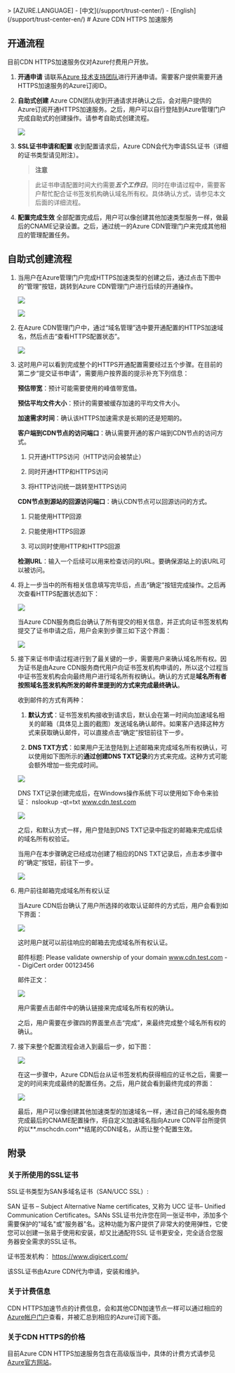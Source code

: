 <properties linkid="dev-net-common-tasks-cdn" urlDisplayName="CDN" pageTitle="How to use CDN - HTTPS" metaKeywords="Azure CDN, Azure CDN, Azure blobs, Azure HTTPS, CDN HTTPS, Azure caching, Azure add-ons, CDN, CDN加速, CDN服务, 主流CDN, 多场景加速, 免费CDN, CDN网站加速, 网站加速, 网页加速, 静态加速, 下载加速, VOD加速, 流媒体直播加速, 云服务,  存储账户,缓存刷新, 回源, 云加速, 加速效果, 节点, 流量, CNAME, 带宽, 网速, 防盗链,https加速, 低成本带宽, 访问加速, CDN缓存, 存储账户, 云服务, 网站, 媒体服务, ICP备案号, ICP编号, ICP, 缓存刷新, 内容预取, 日志下载, CDN帮助文档, CDN技术文档" description="Learn how to create HTTPS CDN acceleration type." metaCanonical="" services="" documentationCenter=".NET" title="" authors="" solutions="" manager="" editor="" />
<tags ms.service="cdn"
    ms.date="7/7/2016"
    wacn.date="7/7/2016"
    wacn.lang="cn"
    />
> [AZURE.LANGUAGE]
- [中文](/support/trust-center/)
- [English](/support/trust-center-en/) 
# Azure CDN HTTPS 加速服务


## 开通流程
目前CDN HTTPS加速服务仅对Azure付费用户开放。

1. **开通申请** 请联系[Azure 技术支持团队](https://www.azure.cn/support/contact/)进行开通申请。需要客户提供需要开通HTTPS加速服务的Azure订阅ID。


2. **自助式创建** Azure CDN团队收到开通请求并确认之后，会对用户提供的Azure订阅开通HTTPS加速服务。之后，用户可以自行登陆到Azure管理门户完成自助式的创建操作。请参考自助式创建流程。

    ![][1]


3. **SSL证书申请和配置**
收到配置请求后，Azure CDN会代为申请SSL证书（详细的证书类型请见附注）。
    > **注意**

    > 此证书申请配置时间大约需要***五个工作日***。同时在申请过程中，需要客户帮忙配合证书签发机构确认域名所有权。具体确认方式，请参见本文后面的详细流程。

4. **配置完成生效**
全部配置完成后，用户可以像创建其他加速类型服务一样，做最后的CNAME记录设置。之后，通过统一的Azure CDN管理门户来完成其他相应的管理配置任务。


## 自助式创建流程
1. 当用户在Azure管理门户完成HTTPS加速类型的创建之后，通过点击下图中的“管理”按钮，跳转到Azure CDN管理门户进行后续的开通操作。

	![][2]

	![][3]

2. 在Azure CDN管理门户中，通过“域名管理”选中要开通配置的HTTPS加速域名，然后点击“查看HTTPS配置状态”。

	![][4]

3. 这时用户可以看到完成整个的HTTPS开通配置需要经过五个步骤。在目前的第二步“提交证书申请”，需要用户按界面的提示补充下列信息：

	**预估带宽**：预计可能需要使用的峰值带宽值。

	**预估平均文件大小**：预计的需要被缓存加速的平均文件大小。

	**加速需求时间**：确认该HTTPS加速需求是长期的还是短期的。

	**客户端到CDN节点的访问端口**：确认需要开通的客户端到CDN节点的访问方式。

	1) 只开通HTTPS访问（HTTP访问会被禁止）

	2) 同时开通HTTP和HTTPS访问

	3) 将HTTP访问统一跳转至HTTPS访问

	**CDN节点到源站的回源访问端口**：确认CDN节点可以回源访问的方式。

	1) 只能使用HTTP回源

	2) 只能使用HTTPS回源

	3) 可以同时使用HTTP和HTTPS回源

	**检测URL**：输入一个后续可以用来检查访问的URL。要确保源站上的该URL可以被访问。

4. 将上一步当中的所有相关信息填写完毕后，点击“确定”按钮完成操作。之后再次查看HTTPS配置状态如下：

	![][5]

	当Azure CDN服务商后台确认了所有提交的相关信息，并正式向证书签发机构提交了证书申请之后，用户会来到步骤三如下这个界面：

	![][6]

5. 接下来证书申请过程进行到了最关键的一步，需要用户来确认域名所有权。因为证书是由Azure CDN服务商代用户向证书签发机构申请的，所以这个过程当中证书签发机构会向最终用户进行域名所有权确认。确认的方式是**域名所有者按照域名签发机构所发的邮件里提到的方式来完成最终确认**。

	收到邮件的方式有两种：

	1) **默认方式**：证书签发机构接收到请求后，默认会在第一时间向加速域名相关的邮箱（具体见上面的截图）发送域名确认邮件。如果客户选择这种方式来获取确认邮件，可以直接点击“确定”按钮前往下一步。
		
		

	2) **DNS TXT方式**：如果用户无法登陆到上述邮箱来完成域名所有权确认，可以使用如下图所示的**通过创建DNS TXT记录**的方式来完成。这种方式可能会额外增加一些完成时间。

	![][8]

	DNS TXT记录创建完成后，在Windows操作系统下可以使用如下命令来验证： nslookup -qt=txt www.cdn.test.com

	![][9]

	之后，和默认方式一样，用户登陆到DNS TXT记录中指定的邮箱来完成后续的域名所有权验证。

	当用户在本步骤确定已经成功创建了相应的DNS TXT记录后，点击本步骤中的“确定”按钮，前往下一步。

	![][10]

	

6. 用户前往邮箱完成域名所有权认证
	
	当Azure CDN后台确认了用户所选择的收取认证邮件的方式后，用户会看到如下界面：

	![][11]

	这时用户就可以前往响应的邮箱去完成域名所有权认证。

	邮件标题: Please validate ownership of your domain www.cdn.test.com -- DigiCert order 00123456

	邮件正文：

	![][7]

	用户需要点击邮件中的确认链接来完成域名所有权的确认。

	之后，用户需要在步骤四的界面里点击“完成”，来最终完成整个域名所有权的确认。	

7. 接下来整个配置流程会进入到最后一步，如下图：

	![][12]

	在这一步骤中，Azure CDN后台从证书签发机构获得相应的证书之后，需要一定的时间来完成最终的配置任务。之后，用户就会看到最终完成的界面：

	![][13]

	最后，用户可以像创建其他加速类型的加速域名一样，通过自己的域名服务商完成最后的CNAME配置操作，将自定义加速域名指向Azure CDN平台所提供的以**.mschcdn.com**结尾的CDN域名，从而让整个配置生效。




## 附录

### 关于所使用的SSL证书
SSL证书类型为SAN多域名证书（SAN/UCC SSL）: 

SAN 证书 – Subject Alternative Name certificates, 又称为 UCC 证书– Unified Communication Certificates。SANs SSL证书允许您在同一张证书中，添加多个需要保护的"域名"或"服务器"名。这种功能为客户提供了非常大的使用弹性，它使您可以创建一张易于使用和安装，却又比通配符SSL 证书更安全，完全适合您服务器安全需求的SSL证书。

证书签发机构： <https://www.digicert.com/>
	
该SSL证书由Azure CDN代为申请，安装和维护。

### 关于计费信息
CDN HTTPS加速节点的计费信息，会和其他CDN加速节点一样可以通过相应的[Azure帐户门户](https://account.windowsazure.cn)查看，并被汇总到相应的Azure订阅下面。


### 关于CDN HTTPS的价格
目前Azure CDN HTTPS加速服务包含在高级版当中，具体的计费方式请参见[Azure官方网站](https://www.azure.cn/home/features/cdn/#price)。


<!--Image references-->
[1]: ./media/cdn-https/h001.png
[2]: ./media/cdn-https/h002.png
[3]: ./media/cdn-https/h003.png
[4]: ./media/cdn-https/h004.png
[5]: ./media/cdn-https/h005.png
[6]: ./media/cdn-https/h006.png
[7]: ./media/cdn-https/h007.png
[8]: ./media/cdn-https/h008.png
[9]: ./media/cdn-https/h009.png
[10]: ./media/cdn-https/h010.png
[11]: ./media/cdn-https/h011.png
[12]: ./media/cdn-https/h012.png
[13]: ./media/cdn-https/h013.png
